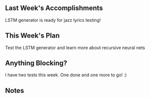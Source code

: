 ## Last Week's Accomplishments

LSTM generator is ready for jazz lyrics testing!

## This Week's Plan

Test the LSTM generator and learn more about recursive neural nets

## Anything Blocking?

I have two tests this week. One done and one more to go! :)

## Notes

